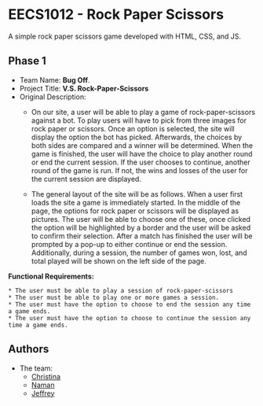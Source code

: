 
# EECS1012 - Rock Paper Scissors

A simple rock paper scissors game developed with HTML, CSS, and JS.





## Phase 1

- Team Name: **Bug Off**.
- Project Title: **V.S. Rock-Paper-Scissors**
- Original Description:
    - On our site, a user will be able to play a game of rock-paper-scissors against a bot. To play users will have to pick from three images for rock paper or scissors. Once an option is selected, the site will display the option the bot has picked. Afterwards, the choices by both sides are compared and a winner will be determined. When the game is finished, the user will have the choice to play another round or end the current session. If the user chooses to continue, another round of the game is run. If not, the wins and losses of the user for the current session are displayed. 

    - The general layout of the site will be as follows. When a user first loads the site a game is immediately started. In the middle of the page, the options for rock paper or scissors will be displayed as pictures. The user will be able to choose one of these, once clicked the option will be highlighted by a border and the user will be asked to confirm their selection. After a match has finished the user will be prompted by a pop-up to either continue or end the session. Additionally, during a session, the number of games won, lost, and total played will be shown on the left side of the page.

**Functional Requirements:**

    * The user must be able to play a session of rock-paper-scissors
    * The user must be able to play one or more games a session.
    * The user must have the option to choose to end the session any time a game ends.
    * The user must have the option to choose to continue the session any time a game ends.




  
## Authors
- The team:
    - [Christina](https://github.com/Not-Macaroni)
    - [Naman](https://github.com/namanrai)
    - [Jeffrey](https://github.com/PLtheRobot)


